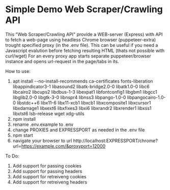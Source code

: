 # Simple Demo Web Scraper/Crawling API
This "Web Scraper/Crawling API" provide a WEB-server (Express) with API to fetch a web-page using headless Chrome browser (puppeteer-extra) trought specified proxy (in the .env file).
This can be useful if you need a Javascript evalution before fetching resulting HTML (thats not possible with curl/wget)
For an every proxy app starts separate puppeteer/browser instance and opens url-request in the page/tabs in its.

How to use:
1. apt install --no-install-recommends ca-certificates fonts-liberation libappindicator3-1 libasound2 libatk-bridge2.0-0 libatk1.0-0 libc6 libcairo2 libcups2 libdbus-1-3 libexpat1 libfontconfig1 libgbm1 libgcc1 libglib2.0-0 libgtk-3-0 libnspr4 libnss3 libpango-1.0-0 libpangocairo-1.0-0 libstdc++6 libx11-6 libx11-xcb1 libxcb1 libxcomposite1 libxcursor1 libxdamage1 libxext6 libxfixes3 libxi6 libxrandr2 libxrender1 libxss1 libxtst6 lsb-release wget xdg-utils
2. npm install
3. rename .env.example to .env
4. change PROXIES and EXPRESSPORT as needed in the .env file
5. npm start
6. navigate your browser to url http://localhost:EXPRESSPORT/chrome?url=https://example.com/&proxyport=12000

To Do:
1. Add support for passing cookies
2. Add support for passing headers
3. Add support for retreiveng cookies
3. Add support for retreiveng headers
